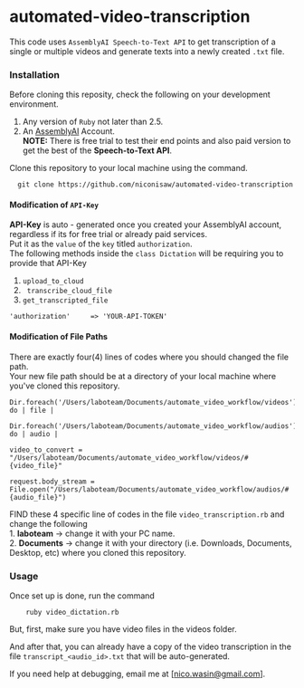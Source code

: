 # automated-video-transcription
  This code uses ```AssemblyAI Speech-to-Text API``` to get transcription of a single or multiple videos and generate texts into a newly created  ```.txt``` file.

### Installation
  Before cloning this reposity, check the following on your development environment.
   1. Any version of ```Ruby``` not later than 2.5.
   2. An [AssemblyAI](https://app.assemblyai.com/login/) Account.
      <br><b>NOTE:</b> There is free trial to test their end points and also paid version to get the best of the <b>Speech-to-Text API</b>. 
     
  Clone this repository to your local machine using the command.
    
      git clone https://github.com/niconisaw/automated-video-transcription 
      
#### Modification of ```API-Key``` 
  <b>API-Key</b> is auto - generated once you created your AssemblyAI account, regardless if its for free trial or already paid services. 
  <br>Put it as the ```value``` of the ```key``` titled ```authorization```.
  <br> The following methods inside the ```class Dictation``` will be requiring you to provide that API-Key
  1. ```upload_to_cloud```
  2. ``` transcribe_cloud_file```
  3. ```get_transcripted_file```

    'authorization'     => 'YOUR-API-TOKEN'

#### Modification of File Paths 
  There are exactly four(4) lines of codes where you should changed the file path. 
  <br> Your new file path should be at a directory of your local machine where you've cloned this repository. 
  
    Dir.foreach('/Users/laboteam/Documents/automate_video_workflow/videos') do | file |
    
    Dir.foreach('/Users/laboteam/Documents/automate_video_workflow/audios') do | audio |
    
    video_to_convert = "/Users/laboteam/Documents/automate_video_workflow/videos/#{video_file}"
     
    request.body_stream = File.open("/Users/laboteam/Documents/automate_video_workflow/audios/#{audio_file}")
    
   FIND these 4 specific line of codes in the file ```video_transcription.rb``` and change the following <br>
      1. **laboteam** -> change it with your PC name. <br>
      2. **Documents** -> change it with your directory (i.e. Downloads, Documents, Desktop, etc) where you cloned this repository. 
    
### Usage
  Once set up is done, run the command 
      
        ruby video_dictation.rb 
   
  But, first, make sure you have video files in the videos folder. 
  
  And after that, you can already have a copy of the video transcription in the file ```transcript_<audio_id>.txt``` that will be auto-generated. 
  
  If you need help at debugging, email me at [nico.wasin@gmail.com]. 
    
   
  
